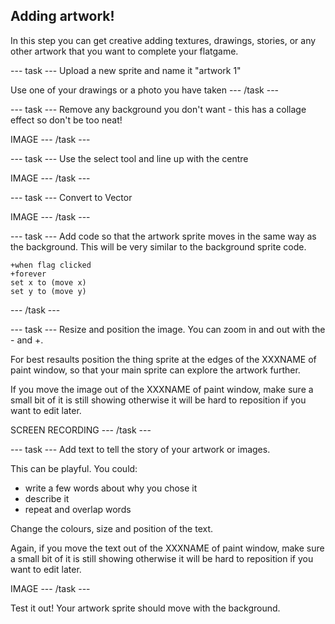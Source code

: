 ## Adding artwork!
In this step you can get creative adding textures, drawings, stories, or any other artwork that you want to complete your flatgame.

--- task ---
Upload a new sprite and name it "artwork 1"

Use one of your drawings or a photo you have taken
--- /task ---


--- task ---
Remove any background you don't want - this has a collage effect so don't be too neat!

IMAGE
--- /task ---

--- task ---
Use the select tool and line up with the centre

IMAGE
--- /task ---

--- task ---
Convert to Vector

IMAGE
--- /task ---

--- task ---
Add code so that the artwork sprite moves in the same way as the background. This will be very similar to the background sprite code.

```blocks3
+when flag clicked
+forever
set x to (move x)
set y to (move y)
```
--- /task ---


--- task ---
Resize and position the image. You can zoom in and out with the - and +. 

For best resaults position the thing sprite at the edges of the XXXNAME of paint window, so that your main sprite can explore the artwork further.

If you move the image out of the XXXNAME of paint window, make sure a small bit of it is still showing otherwise it will be hard to reposition if you want to edit later.

SCREEN RECORDING
--- /task ---


--- task ---
Add text to tell the story of your artwork or images.

This can be playful. You could:

- write a few words about why you chose it
- describe it
- repeat and overlap words

Change the colours, size and position of the text.

Again, if you move the text out of the XXXNAME of paint window, make sure a small bit of it is still showing otherwise it will be hard to reposition if you want to edit later.

IMAGE
--- /task ---


Test it out! Your artwork sprite should move with the background.